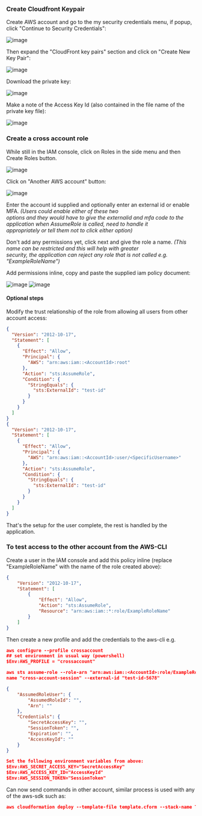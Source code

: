 ### Create Cloudfront Keypair

Create AWS account and go to the my security credentials menu, if popup, click "Continue to Security Credentials":  
  
![image](./images/security-credentials-button.png?raw=true)
  
Then expand the "CloudFront key pairs" section and click on "Create New Key Pair":  
  
![image](./images/cloudfront-keypair-expanded.png?raw=true)
  
Download the private key:  
  
![image](./images/download-keypair.png?raw=true)
  
Make a note of the Access Key Id (also contained in the file name of the private key file):  
  
![image](./images/keypair-id.png?raw=true)

### Create a cross account role

While still in the IAM console, click on Roles in the side menu and then Create Roles button.    

![image](./images/create-role.png?raw=true)
  
Click on "Another AWS account" button:

![image](./images/another-account.png?raw=true)  
  
Enter the account id supplied and optionally enter an external id or enable MFA. *(Users could enable either of these two  
options and they would have to give the externalid and mfa code to the application when AssumeRole is called, need to handle it  
appropriately or tell them not to click either option)*  
  
Don't add any permissions yet, click next and give the role a name. *(This name can be restricted and this will help with greater  
security, the application can reject any role that is not called e.g. "ExampleRoleName")*
  
Add permissions inline, copy and paste the supplied iam policy document:  

![image](./images/role-add-inline.png?raw=true)
![image](./images/paste-policy-json.png?raw=true)

#### Optional steps
  
Modify the trust relationship of the role from allowing all users from other account access:

```json
{
  "Version": "2012-10-17",
  "Statement": [
    {
      "Effect": "Allow",
      "Principal": {
        "AWS": "arn:aws:iam::<AccountId>:root"
      },
      "Action": "sts:AssumeRole",
      "Condition": {
        "StringEquals": {
          "sts:ExternalId": "test-id"
        }
      }
    }
  ]
}
{
  "Version": "2012-10-17",
  "Statement": [
    {
      "Effect": "Allow",
      "Principal": {
        "AWS": "arn:aws:iam::<AccountId>:user/<SpecificUsername>"
      },
      "Action": "sts:AssumeRole",
      "Condition": {
        "StringEquals": {
          "sts:ExternalId": "test-id"
        }
      }
    }
  ]
}
```

That's the setup for the user complete, the rest is handled by the application.  


### To test access to the other account from the AWS-CLI

Create a user in the IAM console and add this policy inline (replace "ExampleRoleName" with the name of the role created above):

```json
{
    "Version": "2012-10-17",
    "Statement": [
        {
            "Effect": "Allow",
            "Action": "sts:AssumeRole",
            "Resource": "arn:aws:iam::*:role/ExampleRoleName"
        }
    ]
}
```

Then create a new profile and add the credentials to the aws-cli e.g.

```json
aws configure --profile crossaccount
## set environment in usual way (powershell)
$Env:AWS_PROFILE = "crossaccount"

aws sts assume-role --role-arn "arn:aws:iam::<AccountId>:role/ExampleRoleName" --role-session-
name "cross-account-session" --external-id "test-id-5678"
```

```json
{
    "AssumedRoleUser": {
        "AssumedRoleId": "",
        "Arn": ""
    },
    "Credentials": {
        "SecretAccessKey": "",
        "SessionToken": "",
        "Expiration": "",
        "AccessKeyId": ""
    }
}
```

```json
Set the following environment variables from above:
$Env:AWS_SECRET_ACCESS_KEY="SecretAccessKey"
$Env:AWS_ACCESS_KEY_ID="AccessKeyId"
$Env:AWS_SESSION_TOKEN="SessionToken"
```
  
Can now send commands in other account, similar process is used with any of the aws-sdk such as:  

```json
aws cloudformation deploy --template-file template.cform --stack-name TestStackName
```
  


